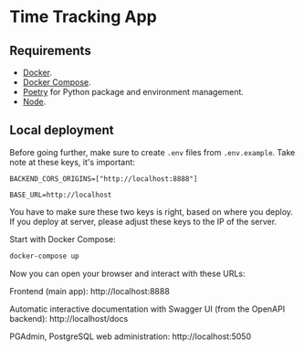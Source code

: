 # Time Tracking App

## Requirements

* [Docker](https://www.docker.com/).
* [Docker Compose](https://docs.docker.com/compose/install/).
* [Poetry](https://python-poetry.org/) for Python package and environment management.
* [Node](https://nodejs.org/en/download/).

## Local deployment

Before going further, make sure to create `.env` files from `.env.example`. Take note at these keys, it's important:
```
BACKEND_CORS_ORIGINS=["http://localhost:8888"]

BASE_URL=http://localhost
```
You have to make sure these two keys is right, based on where you deploy. If you deploy at server, please adjust these keys to the IP of the server.

Start with Docker Compose:

```bash
docker-compose up
```

Now you can open your browser and interact with these URLs:

Frontend (main app): http://localhost:8888

Automatic interactive documentation with Swagger UI (from the OpenAPI backend): http://localhost/docs

PGAdmin, PostgreSQL web administration: http://localhost:5050